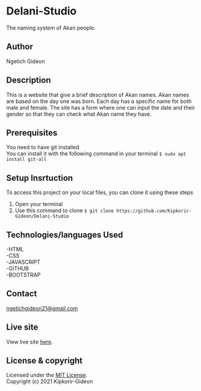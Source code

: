 # Delani-Studio
The naming system of Akan people.
## Author
Ngetich Gideon

## Description
This is a website that give a brief description of Akan names. Akan names are based on the day one was born. Each day has a specific name for both 
male and female. The site has a form where one can input the date and their gender so that they can check what Akan name they have.

## Prerequisites
You need to have git installed<br />
You can install it with the following command in your terminal
`$ sudo apt install git-all`

## Setup Insrtuction
To access this project on your local files, you can clone it using these steps
1. Open your terminal
1. Use this command to clone `$ git clone https://github.com/Kipkorir-Gideon/Delani-Studio`

## Technologies/languages Used
-HTML<br/>
-CSS<br/>
-JAVASCRIPT<br/>
-GITHUB<br/>
-BOOTSTRAP

## Contact
ngetichgideon21@gmail.com

## Live site
View live site [here](https://kipkorir-gideon.github.io/Delani-Studio/).

## License & copyright
Licensed under the [MIT License](LICENSE).<br />
Copyright (c) 2021 Kipkorir-Gideon
